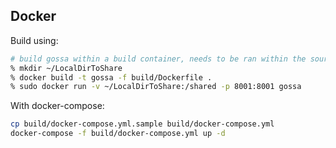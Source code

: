 ## Docker
Build using:
```sh
# build gossa within a build container, needs to be ran within the sources, ../ from here, and run
% mkdir ~/LocalDirToShare
% docker build -t gossa -f build/Dockerfile .
% sudo docker run -v ~/LocalDirToShare:/shared -p 8001:8001 gossa
```

With docker-compose:
```sh
cp build/docker-compose.yml.sample build/docker-compose.yml
docker-compose -f build/docker-compose.yml up -d
```